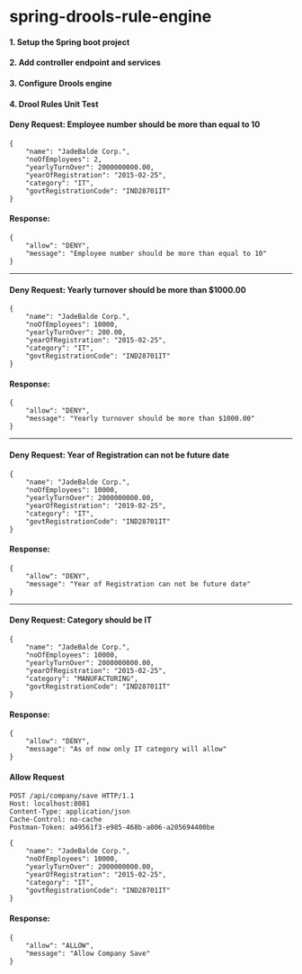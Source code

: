 # spring-drools-rule-engine

#### 1. Setup the Spring boot project
#### 2. Add controller endpoint and services
#### 3. Configure Drools engine
#### 4. Drool Rules Unit Test

#### Deny Request: Employee number should be more than equal to 10
```
{
	"name": "JadeBalde Corp.",
	"noOfEmployees": 2,
	"yearlyTurnOver": 2000000000.00,
	"yearOfRegistration": "2015-02-25",
	"category": "IT",
	"govtRegistrationCode": "IND28701IT"
}
```
#### Response:
```
{
    "allow": "DENY",
    "message": "Employee number should be more than equal to 10"
}
```
--------

#### Deny Request: Yearly turnover should be more than $1000.00
```
{
	"name": "JadeBalde Corp.",
	"noOfEmployees": 10000,
	"yearlyTurnOver": 200.00,
	"yearOfRegistration": "2015-02-25",
	"category": "IT",
	"govtRegistrationCode": "IND28701IT"
}
```
#### Response:
```
{
    "allow": "DENY",
    "message": "Yearly turnover should be more than $1000.00"
}
```
--------

#### Deny Request: Year of Registration can not be future date
```
{
	"name": "JadeBalde Corp.",
	"noOfEmployees": 10000,
	"yearlyTurnOver": 2000000000.00,
	"yearOfRegistration": "2019-02-25",
	"category": "IT",
	"govtRegistrationCode": "IND28701IT"
}
```
#### Response:
```
{
    "allow": "DENY",
    "message": "Year of Registration can not be future date"
}
```
-------

#### Deny Request: Category should be IT
```
{
	"name": "JadeBalde Corp.",
	"noOfEmployees": 10000,
	"yearlyTurnOver": 2000000000.00,
	"yearOfRegistration": "2015-02-25",
	"category": "MANUFACTURING",
	"govtRegistrationCode": "IND28701IT"
}
```
#### Response:
```
{
    "allow": "DENY",
    "message": "As of now only IT category will allow"
}
```



#### Allow Request
```
POST /api/company/save HTTP/1.1
Host: localhost:8081
Content-Type: application/json
Cache-Control: no-cache
Postman-Token: a49561f3-e985-468b-a006-a205694400be

{
	"name": "JadeBalde Corp.",
	"noOfEmployees": 10000,
	"yearlyTurnOver": 2000000000.00,
	"yearOfRegistration": "2015-02-25",
	"category": "IT",
	"govtRegistrationCode": "IND28701IT"
}
```
#### Response:
```
{
    "allow": "ALLOW",
    "message": "Allow Company Save"
}
```

